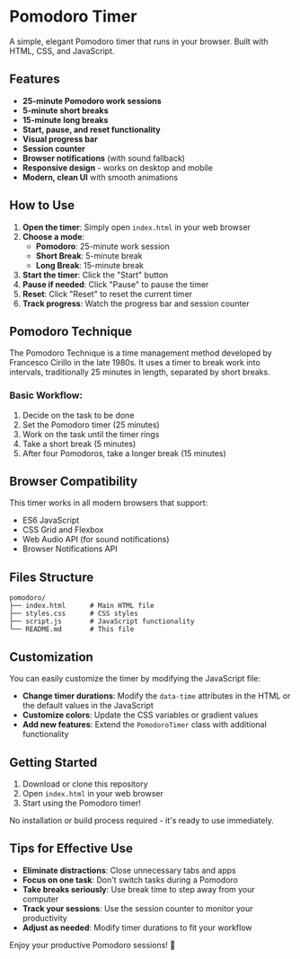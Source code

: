 # Pomodoro Timer

A simple, elegant Pomodoro timer that runs in your browser. Built with HTML, CSS, and JavaScript.

## Features

- **25-minute Pomodoro work sessions**
- **5-minute short breaks**
- **15-minute long breaks**
- **Start, pause, and reset functionality**
- **Visual progress bar**
- **Session counter**
- **Browser notifications** (with sound fallback)
- **Responsive design** - works on desktop and mobile
- **Modern, clean UI** with smooth animations

## How to Use

1. **Open the timer**: Simply open `index.html` in your web browser
2. **Choose a mode**: 
   - **Pomodoro**: 25-minute work session
   - **Short Break**: 5-minute break
   - **Long Break**: 15-minute break
3. **Start the timer**: Click the "Start" button
4. **Pause if needed**: Click "Pause" to pause the timer
5. **Reset**: Click "Reset" to reset the current timer
6. **Track progress**: Watch the progress bar and session counter

## Pomodoro Technique

The Pomodoro Technique is a time management method developed by Francesco Cirillo in the late 1980s. It uses a timer to break work into intervals, traditionally 25 minutes in length, separated by short breaks.

### Basic Workflow:
1. Decide on the task to be done
2. Set the Pomodoro timer (25 minutes)
3. Work on the task until the timer rings
4. Take a short break (5 minutes)
5. After four Pomodoros, take a longer break (15 minutes)

## Browser Compatibility

This timer works in all modern browsers that support:
- ES6 JavaScript
- CSS Grid and Flexbox
- Web Audio API (for sound notifications)
- Browser Notifications API

## Files Structure

```
pomodoro/
├── index.html      # Main HTML file
├── styles.css      # CSS styles
├── script.js       # JavaScript functionality
└── README.md       # This file
```

## Customization

You can easily customize the timer by modifying the JavaScript file:

- **Change timer durations**: Modify the `data-time` attributes in the HTML or the default values in the JavaScript
- **Customize colors**: Update the CSS variables or gradient values
- **Add new features**: Extend the `PomodoroTimer` class with additional functionality

## Getting Started

1. Download or clone this repository
2. Open `index.html` in your web browser
3. Start using the Pomodoro timer!

No installation or build process required - it's ready to use immediately.

## Tips for Effective Use

- **Eliminate distractions**: Close unnecessary tabs and apps
- **Focus on one task**: Don't switch tasks during a Pomodoro
- **Take breaks seriously**: Use break time to step away from your computer
- **Track your sessions**: Use the session counter to monitor your productivity
- **Adjust as needed**: Modify timer durations to fit your workflow

Enjoy your productive Pomodoro sessions! 🍅
